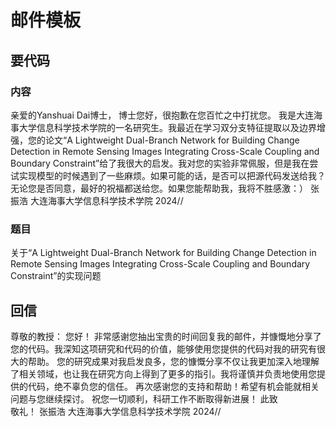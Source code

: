 # 邮件模板
## 要代码
### 内容
亲爱的Yanshuai Dai博士，
博士您好，很抱歉在您百忙之中打扰您。
我是大连海事大学信息科学技术学院的一名研究生。我最近在学习双分支特征提取以及边界增强，您的论文“A Lightweight Dual-Branch Network for Building  Change Detection in Remote Sensing Images  Integrating Cross-Scale Coupling and  Boundary Constraint”给了我很大的启发。我对您的实验非常佩服，但是我在尝试实现模型的时候遇到了一些麻烦。如果可能的话，是否可以把源代码发送给我？
无论您是否同意，最好的祝福都送给您。如果您能帮助我，我将不胜感激：）
张振浩
大连海事大学信息科学技术学院
2024//
### 题目
关于“A Lightweight Dual-Branch Network for Building  Change Detection in Remote Sensing Images  Integrating Cross-Scale Coupling and  Boundary Constraint”的实现问题

## 回信
尊敬的教授：
您好！
非常感谢您抽出宝贵的时间回复我的邮件，并慷慨地分享了您的代码。我深知这项研究和代码的价值，能够使用您提供的代码对我的研究有很大的帮助。
您的研究成果对我启发良多，您的慷慨分享不仅让我更加深入地理解了相关领域，也让我在研究方向上得到了更多的指引。我将谨慎并负责地使用您提供的代码，绝不辜负您的信任。
再次感谢您的支持和帮助！希望有机会能就相关问题与您继续探讨。
祝您一切顺利，科研工作不断取得新进展！
此致  
敬礼！
张振浩
大连海事大学信息科学技术学院
2024//
